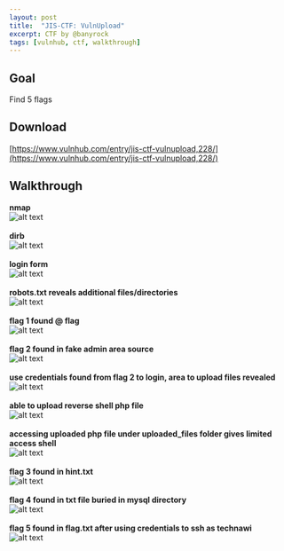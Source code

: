 ```yaml
---
layout: post
title:  "JIS-CTF: VulnUpload"
excerpt: CTF by @banyrock
tags: [vulnhub, ctf, walkthrough]
---
```


## Goal
Find 5 flags

## Download
[https://www.vulnhub.com/entry/jis-ctf-vulnupload,228/](https://www.vulnhub.com/entry/jis-ctf-vulnupload,228/)

## Walkthrough
**nmap**
<br>![alt text](../vulnhub/JIS-CTF_VulnUpload/nmap.png)
<br><br>**dirb**
<br>![alt text](../vulnhub/JIS-CTF_VulnUpload/dirb.png)
<br><br>**login form**
<br>![alt text](../vulnhub/JIS-CTF_VulnUpload/login.png)
<br><br>**robots.txt reveals additional files/directories**
<br>![alt text](../vulnhub/JIS-CTF_VulnUpload/robots.png)
<br><br>**flag 1 found @ flag**
<br>![alt text](../vulnhub/JIS-CTF_VulnUpload/flag1.png)
<br><br>**flag 2 found in fake admin area source**
<br>![alt text](../vulnhub/JIS-CTF_VulnUpload/flag2.png)
<br><br>**use credentials found from flag 2 to login, area to upload files revealed**
<br>![alt text](../vulnhub/JIS-CTF_VulnUpload/login_successful.png)
<br><br>**able to upload reverse shell php file**
<br>![alt text](../vulnhub/JIS-CTF_VulnUpload/upload.png)
<br><br>**accessing uploaded php file under uploaded_files folder gives limited access shell**
<br>![alt text](../vulnhub/JIS-CTF_VulnUpload/reverse.png)
<br><br>**flag 3 found in hint.txt**
<br>![alt text](../vulnhub/JIS-CTF_VulnUpload/flag3.png)
<br><br>**flag 4 found in txt file buried in mysql directory**
<br>![alt text](../vulnhub/JIS-CTF_VulnUpload/flag4.png)
<br><br>**flag 5 found in flag.txt after using credentials to ssh as technawi**
<br>![alt text](../vulnhub/JIS-CTF_VulnUpload/flag5.png)
